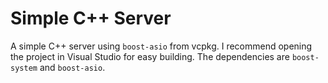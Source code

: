 # Simple C++ Server

A simple C++ server using `boost-asio` from vcpkg. I recommend opening the project in Visual Studio for easy building. The dependencies are `boost-system` and `boost-asio`.
